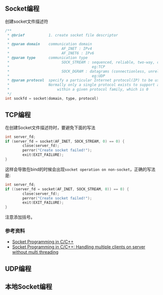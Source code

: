 ## Socket编程
创建socket文件描述符
```C++
/**
 * @brief           1. create socket file descriptor
 * 
 * @param domain    communication domain
 *                        AF_INET : IPv4
 *                        AF_INET6 : IPv6
 * @param type      communication type
 *                        SOCK_STREAM : sequenced, reliable, two-way, connection-based byte streams
 *                                      eg:TCP
 *                        SOCK_DGRAM : datagrams (connectionless, unreliable messages of a fixed maximum length)
 *                                      eg:UDP
 * @param protocol  specify a particular Internet protocol(IP) to be used with the socket
 *                  Normally only a single protocol exists to support a particular socket type
 *                      within a given protocol family, which is 0
 */
int sockfd = socket(domain, type, protocol)
```
## TCP编程
在创建Socket文件描述符时，要避免下面的写法
```C++
int server_fd;
if (server_fd = socket(AF_INET, SOCK_STREAM, 0) == 0) {
        close(server_fd);
        perror("Create socket failed!");
        exit(EXIT_FAILURE);
}
```
这样会导致在bind的时候会出现`socket operation on non-socket`，正确的写法是:
```C++
int server_fd;
if ((server_fd = socket(AF_INET, SOCK_STREAM, 0)) == 0) {
        close(server_fd);
        perror("Create socket failed!");
        exit(EXIT_FAILURE);
}
```
注意添加括号。

### 参考资料
- [Socket Programming in C/C++](https://www.geeksforgeeks.org/socket-programming-cc/)
- [Socket Programming in C/C++: Handling multiple clients on server without multi threading](https://www.geeksforgeeks.org/socket-programming-in-cc-handling-multiple-clients-on-server-without-multi-threading/)

## UDP编程

## 本地Socket编程
